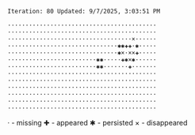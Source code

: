 `Iteration: 80 Updated: 9/7/2025, 3:03:51 PM`
<!-- GOL_START -->
`··········································`</br>
`··········································`</br>
`···································×······`</br>
`·······························✱✱✚✚·✱·····`</br>
`·······························✱×·××✚·····`</br>
`·························✱✱·····✚✱×✱······`</br>
`·························✱✱·······✚·······`</br>
`··········································`</br>
`··········································`</br>
`··········································`</br>
`··········································`</br>
`··········································`</br>
`··········································`</br>
<!-- GOL_END -->
· - missing
✚ - appeared
✱ - persisted
× - disappeared